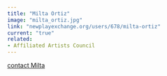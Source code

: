 ```yaml
---
title: "Milta Ortiz"
image: "milta_ortiz.jpg"
link: "newplayexchange.org/users/678/milta-ortiz"
current: "true"
related:
- Affiliated Artists Council
---
```


<a href="mailto:miltaortiz@gmail.com" rel="nofollow">contact Milta</a>

